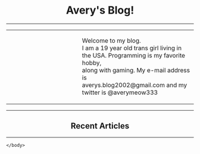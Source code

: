 <html>
    <script src="main.js"> </script>
    <link rel = "stylesheet" type = "text/css" href="main.css">
    <body id="body" style="background-image: url(paper.jpg);">
        <center>
            <h1 class = "font1" > Avery's Blog! </h1>
        </center>
        <hr />
        <table width = "100%" border = "0">
            <tr>
                <a href = "https://twitter.com/averymeow333" target = "_self">
                    <td width = "200" height = "200" style = "background-image: url(/Thumbnails/intro.jpg);">
                            <p> </p>
                    </td>
                </a>
                <td width = "300" height = "200">
                    <p class = "font1"> Welcome to my blog.<br />
                        I am a 19 year old trans girl living in<br />
                        the USA. Programming is my favorite hobby,<br />
                        along with gaming. My e-mail address is<br />
                        averys.blog2002@gmail.com and my twitter is @averymeow333</p>
                </td>
            </tr>
        </table>
        <hr />
        <center>
            <h2 class = "font1">Recent Articles</h2>
        </center>
        <hr />
        

    </body>
</html>